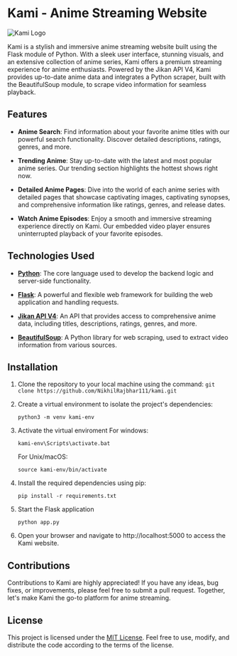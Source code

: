 # Kami - Anime Streaming Website

![Kami Logo](https://github.com/NikhilRajbhar111/kami/blob/master/my_site/static/kami.png)

Kami is a stylish and immersive anime streaming website built using the Flask module of Python. With a sleek user interface, stunning visuals, and an extensive collection of anime series, Kami offers a premium streaming experience for anime enthusiasts. Powered by the Jikan API V4, Kami provides up-to-date anime data and integrates a Python scraper, built with the BeautifulSoup module, to scrape video information for seamless playback.

## Features

- **Anime Search**: Find information about your favorite anime titles with our powerful search functionality. Discover detailed descriptions, ratings, genres, and more.

- **Trending Anime**: Stay up-to-date with the latest and most popular anime series. Our trending section highlights the hottest shows right now.

- **Detailed Anime Pages**: Dive into the world of each anime series with detailed pages that showcase captivating images, captivating synopses, and comprehensive information like ratings, genres, and release dates.

- **Watch Anime Episodes**: Enjoy a smooth and immersive streaming experience directly on Kami. Our embedded video player ensures uninterrupted playback of your favorite episodes.

## Technologies Used

- **[Python](https://www.python.org/downloads/)**: The core language used to develop the backend logic and server-side functionality.

- **[Flask](https://pypi.org/project/Flask/)**: A powerful and flexible web framework for building the web application and handling requests.

- **[Jikan API V4](https://jikan.moe)**: An API that provides access to comprehensive anime data, including titles, descriptions, ratings, genres, and more.

- **[BeautifulSoup](https://pypi.org/project/beautifulsoup4/)**: A Python library for web scraping, used to extract video information from various sources.

## Installation

1. Clone the repository to your local machine using the command: `git clone https://github.com/NikhilRajbhar111/kami.git`

2. Create a virtual environment to isolate the project's dependencies:

   ```shell
   python3 -m venv kami-env
   ```
3. Activate the virtual enviroment
For windows:
   
   ```shell
   kami-env\Scripts\activate.bat
   ```
   For Unix/macOS:
   
   ```shell
   source kami-env/bin/activate
   ```
4. Install the required dependencies using pip:

   ```shell
   pip install -r requirements.txt
   ```
5. Start the Flask application

   ```shell
   python app.py
   ```
6. Open your browser and navigate to http://localhost:5000 to access the Kami website.

## Contributions

Contributions to Kami are highly appreciated! If you have any ideas, bug fixes, or improvements, please feel free to submit a pull request. Together, let's make Kami the go-to platform for anime streaming.

## License

This project is licensed under the [MIT License](https://opensource.org/licenses/MIT). Feel free to use, modify, and distribute the code according to the terms of the license.
